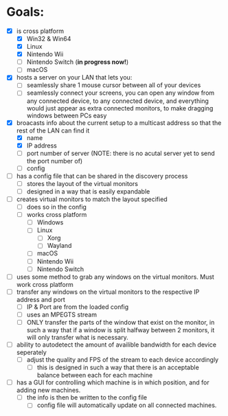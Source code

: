# Goals:

- [x] is cross platform
    - [x] Win32 & Win64
    - [x] Linux
    - [x] Nintendo Wii
    - [ ] Nintendo Switch (**in progress now!**)
    - [ ] macOS
- [x] hosts a server on your LAN that lets you:
  - [ ] seamlessly share 1 mouse cursor between all of your devices
  - [ ] seamlessly connect your screens, you can open any window from any connected device, to any connected device, and everything would just appear as extra connected monitors, to make dragging windows between PCs easy
- [x] broacasts info about the current setup to a multicast address so that the rest of the LAN can find it
  - [x] name
  - [x] IP address
  - [ ] port number of server (NOTE: there is no acutal server yet to send the port number of)
  - [ ] config
- [ ] has a config file that can be shared in the discovery process
  - [ ] stores the layout of the virtual monitors
  - [ ] designed in a way that is easily expandable
- [ ] creates virtual monitors to match the layout specified
  - [ ] does so in the config
  - [ ] works cross platform
    - [ ] Windows
    - [ ] Linux
      - [ ] Xorg
      - [ ] Wayland
    - [ ] macOS
    - [ ] Nintendo Wii
    - [ ] Nintendo Switch
- [ ] uses some method to grab any windows on the virtual monitors.  Must work cross platform
- [ ] transfer any windows on the virtual monitors to the respective IP address and port
  - [ ] IP & Port are from the loaded config
  - [ ] uses an MPEGTS stream
  - [ ] ONLY transfer the parts of the window that exist on the monitor, in such a way that if a window is split halfway between 2 monitors, it will only transfer what is necessary.
- [ ] ability to autodetect the amount of availible bandwidth for each device seperately
  - [ ] adjust the quality and FPS of the stream to each device accordingly
    - [ ] this is designed in such a way that there is an acceptable balance between each for each machine
- [ ] has a GUI for controlling which machine is in which position, and for adding new machines.
  - [ ] the info is then be written to the config file
    - [ ] config file will automatically update on all connected machines.
